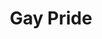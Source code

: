 ---
pid: LLP288
title: Gay Pride
location_transcription: on top of independence Hall
zipcode: '19607'
outside_phl: 'Reading PA '
neighborhood: 
age: 
age_range: 
instagram: 
image_file_name: LLP_288.jpg
proposal_transcription: |-
  Gay is the way

  Very Colorful

  amos: Jenhugbug
  Jardynkrz
topic: LGBTQ+
topic_summary: '0'
type: Sculpture Statue
keywords_other: independence hall
credit: "@Jenhuloug"
image_labels: 
twitter: 
facebook: 
permalink: "/monuments/llp288/"
layout: item-page
---